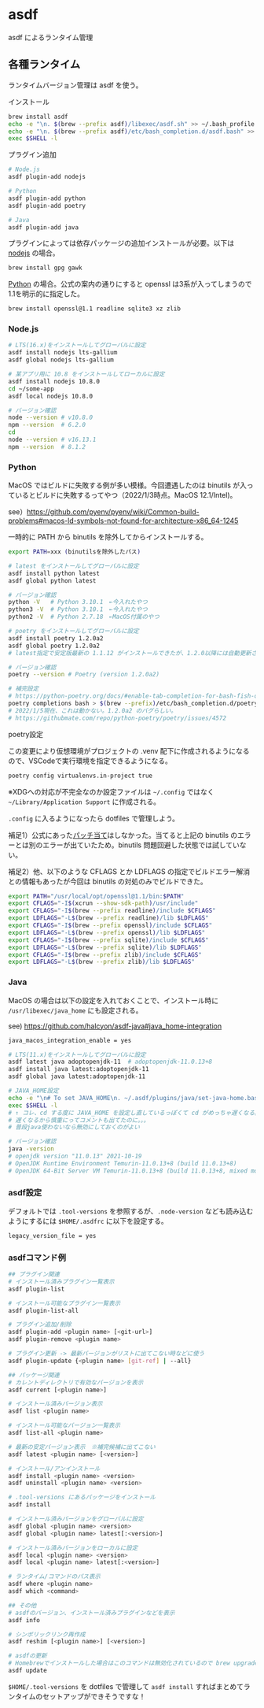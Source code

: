 # asdf
asdf によるランタイム管理

## 各種ランタイム

ランタイムバージョン管理は asdf を使う。

インストール

```sh
brew install asdf
echo -e "\n. $(brew --prefix asdf)/libexec/asdf.sh" >> ~/.bash_profile
echo -e "\n. $(brew --prefix asdf)/etc/bash_completion.d/asdf.bash" >> ~/.bash_profile
exec $SHELL -l
```

プラグイン追加

```sh
# Node.js
asdf plugin-add nodejs

# Python
asdf plugin-add python
asdf plugin-add poetry

# Java
asdf plugin-add java
```

プラグインによっては依存パッケージの追加インストールが必要。以下は [nodejs](http://asdf-vm.com/guide/getting-started.html#plugin-dependencies) の場合。
```sh
brew install gpg gawk
```

[Python](https://github.com/pyenv/pyenv/wiki#suggested-build-environment) の場合。公式の案内の通りにすると openssl は3系が入ってしまうので1.1を明示的に指定した。
```sh
brew install openssl@1.1 readline sqlite3 xz zlib
```

### Node.js

```sh
# LTS(16.x)をインストールしてグローバルに設定
asdf install nodejs lts-gallium
asdf global nodejs lts-gallium

# 某アプリ用に 10.8 をインストールしてローカルに設定
asdf install nodejs 10.8.0
cd ~/some-app
asdf local nodejs 10.8.0

# バージョン確認
node --version # v10.8.0
npm --version  # 6.2.0
cd
node --version # v16.13.1
npm --version  # 8.1.2
```

### Python

MacOS ではビルドに失敗する例が多い模様。今回遭遇したのは binutils が入っているとビルドに失敗するってやつ（2022/1/3時点。MacOS 12.1/Intel)。

see）https://github.com/pyenv/pyenv/wiki/Common-build-problems#macos-ld-symbols-not-found-for-architecture-x86_64-1245

一時的に PATH から binutils を除外してからインストールする。

```sh
export PATH=xxx (binutilsを除外したパス)

# latest をインストールしてグローバルに設定
asdf install python latest
asdf global python latest

# バージョン確認
python -V   # Python 3.10.1　←今入れたやつ
python3 -V  # Python 3.10.1　←今入れたやつ
python2 -V  # Python 2.7.18　←MacOS付属のやつ

# poetry をインストールしてグローバルに設定
asdf install poetry 1.2.0a2
asdf global poetry 1.2.0a2
# latest指定で安定版最新の 1.1.12 がインストールできたが、1.2.0以降には自動更新されないらしいってのと、インストールしても動かなかった（poetry --version してもエラー）ため、アルファ版だけど最新の 1.2系を入れた

# バージョン確認
poetry --version # Poetry (version 1.2.0a2)

# 補完設定
# https://python-poetry.org/docs/#enable-tab-completion-for-bash-fish-or-zsh
poetry completions bash > $(brew --prefix)/etc/bash_completion.d/poetry.bash-completion
# 2022/1/5現在、これは動かない。1.2.0a2 のバグらしい。
# https://githubmate.com/repo/python-poetry/poetry/issues/4572
```

poetry設定

この変更により仮想環境がプロジェクトの .venv 配下に作成されるようになるので、VSCodeで実行環境を指定できるようになる。

```sh
poetry config virtualenvs.in-project true
```

※XDGへの対応が不完全なのか設定ファイルは `~/.config` ではなく `~/Library/Application Support` に作成される。

`.config` に入るようになったら dotfiles で管理しよう。

補足1）公式にあった[パッチ当て](https://github.com/danhper/asdf-python#install-with---patch)はしなかった。当てると上記の binutils のエラーとは別のエラーが出ていたため。binutils 問題回避した状態では試していない。

補足2）他、以下のような CFLAGS とか LDFLAGS の指定でビルドエラー解消との情報もあったが今回は binutils の対処のみでビルドできた。

```sh
export PATH="/usr/local/opt/openssl@1.1/bin:$PATH"
export CFLAGS="-I$(xcrun --show-sdk-path)/usr/include"
export CFLAGS="-I$(brew --prefix readline)/include $CFLAGS"
export LDFLAGS="-L$(brew --prefix readline)/lib $LDFLAGS"
export CFLAGS="-I$(brew --prefix openssl)/include $CFLAGS"
export LDFLAGS="-L$(brew --prefix openssl)/lib $LDFLAGS"
export CFLAGS="-I$(brew --prefix sqlite)/include $CFLAGS"
export LDFLAGS="-L$(brew --prefix sqlite)/lib $LDFLAGS"
export CFLAGS="-I$(brew --prefix zlib)/include $CFLAGS"
export LDFLAGS="-L$(brew --prefix zlib)/lib $LDFLAGS"
```

### Java

MacOS の場合は以下の設定を入れておくことで、インストール時に `/usr/libexec/java_home` にも設定される。

see) https://github.com/halcyon/asdf-java#java_home-integration

```sh
java_macos_integration_enable = yes
```

```sh
# LTS(11.x)をインストールしてグローバルに設定
asdf latest java adoptopenjdk-11  # adoptopenjdk-11.0.13+8
asdf install java latest:adoptopenjdk-11
asdf global java latest:adoptopenjdk-11

# JAVA_HOME設定
echo -e "\n# To set JAVA_HOME\n. ~/.asdf/plugins/java/set-java-home.bash"
exec $SHELL -l
# ↑ コレ、cd する度に JAVA_HOME を設定し直しているっぽくて cd がめっちゃ遅くなる。。。
# 遅くなるから慎重にってコメントも出てたのに。。。
# 普段java使わないなら無効にしておくのがよい

# バージョン確認
java -version
# openjdk version "11.0.13" 2021-10-19
# OpenJDK Runtime Environment Temurin-11.0.13+8 (build 11.0.13+8)
# OpenJDK 64-Bit Server VM Temurin-11.0.13+8 (build 11.0.13+8, mixed mode)
```

### asdf設定

デフォルトでは `.tool-versions` を参照するが、`.node-version` なども読み込むようにするには `$HOME/.asdfrc` に以下を設定する。

```sh
legacy_version_file = yes
```

### asdfコマンド例

```sh
## プラグイン関連
# インストール済みプラグイン一覧表示
asdf plugin-list

# インストール可能なプラグイン一覧表示
asdf plugin-list-all

# プラグイン追加/削除
asdf plugin-add <plugin name> [<git-url>]
asdf plugin-remove <plugin name>

# プラグイン更新 -> 最新バージョンがリストに出てこない時などに使う
asdf plugin-update {<plugin name> [git-ref] | --all}

## パッケージ関連
# カレントディレクトリで有効なバージョンを表示
asdf current [<plugin name>]

# インストール済みバージョン表示
asdf list <plugin name>

# インストール可能なバージョン一覧表示
asdf list-all <plugin name>

# 最新の安定バージョン表示　※補完候補に出てこない
asdf latest <plugin name> [<version>]

# インストール/アンインストール
asdf install <plugin name> <version>
asdf uninstall <plugin name> <version>

# .tool-versions にあるパッケージをインストール
asdf install

# インストール済みバージョンをグローバルに設定
asdf global <plugin name> <version>
asdf global <plugin name> latest[:<version>]

# インストール済みバージョンをローカルに設定
asdf local <plugin name> <version>
asdf local <plugin name> latest[:<version>]

# ランタイム/コマンドのパス表示
asdf where <plugin name>
asdf which <command>

## その他
# asdfのバージョン、インストール済みプラグインなどを表示
asdf info

# シンボリックリンク再作成
asdf reshim [<plugin name>] [<version>]

# asdfの更新
# Homebrewでインストールした場合はこのコマンドは無効化されているので brew upgrade asdf する。
asdf update
```

`$HOME/.tool-versions` を dotfiles で管理して `asdf install` すればまとめてランタイムのセットアップができそうですな！
